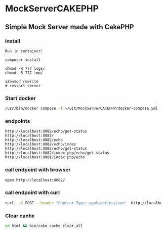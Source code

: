 # MockServerCAKEPHP

## Simple Mock Server made with CakePHP


### install
~~~
Run in container:

composer install

chmod -R 777 logs/
chmod -R 777 tmp/

a2enmod rewrite
# restart server
~~~

### Start docker
~~~sh
/usr/bin/docker compose -f ~/Git/MockServerCAKEPHP/docker-compose.yml -p mockservercakephp up -d
~~~


### endpoints 

~~~text
http://localhost:8082/echo/get-status
http://localhost:8082/
http://localhost:8082/echo
http://localhost:8082/echo/index
http://localhost:8082/echo/get-status
http://localhost:8082/index.php/echo/get-status
http://localhost:8081/index.php/echo
~~~


### call endpoint with browser

~~~bash
open http://localhost:8082/
~~~

### call endpoint with curl

~~~bash
curl  -X POST --header "Content-Type: application/json"  http://localhost:8082/echo
~~~

### Clear cache
 
~~~bash
cd html && bin/cake cache clear_all
~~~
